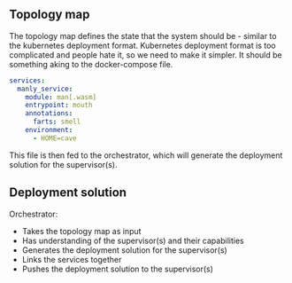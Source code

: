 
## Topology map

The topology map defines the state that the system should be - similar to the kubernetes deployment format. Kubernetes deployment format is too complicated and people hate it, so we need to make it simpler. It should be something aking
to the docker-compose file.

```yaml
services:
  manly_service:
    module: man[.wasm]
    entrypoint: mouth
    annotations:
      farts: smell
    environment:
      - HOME=cave
```

This file is then fed to the orchestrator, which will generate the deployment solution for the supervisor(s).

## Deployment solution

Orchestrator:
 - Takes the topology map as input
 - Has understanding of the supervisor(s) and their capabilities
 - Generates the deployment solution for the supervisor(s)
 - Links the services together
 - Pushes the deployment solution to the supervisor(s)


